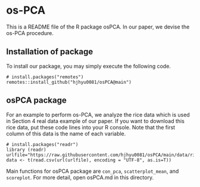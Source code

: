 # os-PCA
This is a README file of the R package osPCA. In our paper, we devise the os-PCA procedure.

## Installation of package
To install our package, you may simply execute the following code.
```
# install.packages("remotes")
remotes::install_github("hjhyu0081/osPCA@main")
```

## osPCA package
For an example to perform os-PCA, we analyze the rice data which is used in Section 4 real data example of our paper. If you want to download this rice data, put these code lines into your R console. Note that the first column of this data is the name of each variable.
```
# install.packages("readr")
library (readr)
urlfile="https://raw.githubusercontent.com/hjhyu0081/osPCA/main/data/rice.csv"
data <- t(read.csv(url(urlfile), encoding = "UTF-8", as.is=T))
```

Main functions for osPCA package are `con_pca`, `scatterplot_mean`, and `scoreplot`. For more detail, open osPCA.md in this directory.

